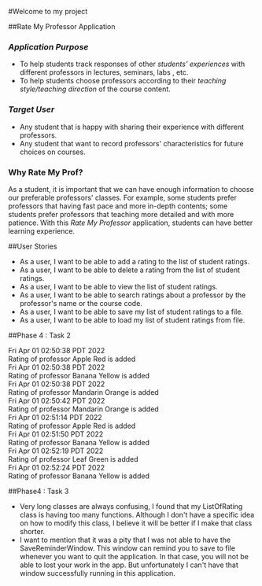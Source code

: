 #Welcome to my project 

##Rate My Professor Application


### *Application Purpose*

- To help students track responses of other *students' experiences* with different professors in lectures, seminars, labs
, etc.
- To help students choose professors according to their *teaching style/teaching direction* of the course content.

### *Target User*

- Any student that is happy with sharing their experience with different professors.
- Any student that want to record professors' characteristics for future choices on courses.

### Why Rate My Prof?

As a student, it is important that we can have enough information to choose our preferable professors' classes. For 
example, some students prefer professors that having fast pace and more in-depth contents; some students prefer 
professors that teaching more detailed and with more patience. With this *Rate My Professor* application, students can 
have better learning experience.


##User Stories

- As a user, I want to be able to add a rating to the list of student ratings.
- As a user, I want to be able to delete a rating from the list of student ratings.
- As a user, I want to be able to view the list of student ratings.
- As a user, I want to be able to search ratings about a professor by the professor's name or the course code.
- As a user, I want to be able to save my list of student ratings to a file.
- As a user, I want to be able to load my list of student ratings from file.


##Phase 4 : Task 2

Fri Apr 01 02:50:38 PDT 2022 <br>
Rating of professor Apple Red is added<br>
Fri Apr 01 02:50:38 PDT 2022<br>
Rating of professor Banana Yellow is added<br>
Fri Apr 01 02:50:38 PDT 2022<br>
Rating of professor Mandarin Orange is added<br>
Fri Apr 01 02:50:42 PDT 2022<br>
Rating of professor Mandarin Orange is added<br>
Fri Apr 01 02:51:14 PDT 2022<br>
Rating of professor Apple Red is added<br>
Fri Apr 01 02:51:50 PDT 2022<br>
Rating of professor Banana Yellow is added<br>
Fri Apr 01 02:52:19 PDT 2022<br>
Rating of professor Leaf Green is added<br>
Fri Apr 01 02:52:24 PDT 2022<br>
Rating of professor Banana Yellow is added<br>




##Phase4 : Task 3
- Very long classes are always confusing, I found that my ListOfRating class is having too many functions. Although I 
  don't have a specific idea on how to modify this class, I believe it will be better if I make that class shorter.
- I want to mention that it was a pity that I was not able to have the SaveReminderWindow. This window can remind you 
  to save to file whenever you want to quit the application. In that case, you will not be able to lost your work in the app. 
  But unfortunately I can't have that window successfully running in this application.

